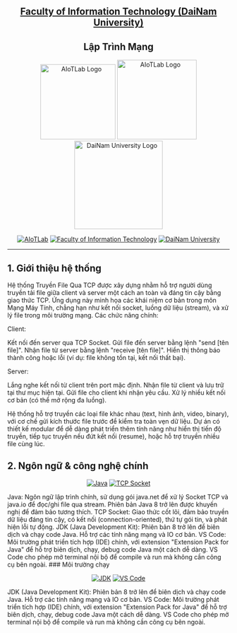 <h2 align="center">
    <a href="https://dainam.edu.vn/vi/khoa-cong-nghe-thong-tin">
     Faculty of Information Technology (DaiNam University)
    </a>
</h2>
<h2 align="center">
    Lập Trình Mạng
</h2>
<div align="center">
    <p align="center">
        <img alt="AIoTLab Logo" width="170" src="https://github.com/user-attachments/assets/711a2cd8-7eb4-4dae-9d90-12c0a0a208a2" />
        <img alt="AIoTLab Logo" width="180" src="https://github.com/user-attachments/assets/dc2ef2b8-9a70-4cfa-9b4b-f6c2f25f1660" />
        <img alt="DaiNam University Logo" width="200" src="https://github.com/user-attachments/assets/77fe0fd1-2e55-4032-be3c-b1a705a1b574" />
    </p>

[![AIoTLab](https://img.shields.io/badge/AIoTLab-green?style=for-the-badge)](https://www.facebook.com/DNUAIoTLab)
[![Faculty of Information Technology](https://img.shields.io/badge/Faculty%20of%20Information%20Technology-blue?style=for-the-badge)](https://dainam.edu.vn/vi/khoa-cong-nghe-thong-tin)
[![DaiNam University](https://img.shields.io/badge/DaiNam%20University-orange?style=for-the-badge)](https://dainam.edu.vn)

</div>

---
## 1. Giới thiệu hệ thống
Hệ thống Truyền File Qua TCP được xây dựng nhằm hỗ trợ người dùng truyền tải file giữa client và server một cách an toàn và đáng tin cậy bằng giao thức TCP. Ứng dụng này minh họa các khái niệm cơ bản trong môn Mạng Máy Tính, chẳng hạn như kết nối socket, luồng dữ liệu (stream), và xử lý file trong môi trường mạng.
Các chức năng chính:

Client:

Kết nối đến server qua TCP Socket.
Gửi file đến server bằng lệnh "send [tên file]".
Nhận file từ server bằng lệnh "receive [tên file]".
Hiển thị thông báo thành công hoặc lỗi (ví dụ: file không tồn tại, kết nối thất bại).


Server:

Lắng nghe kết nối từ client trên port mặc định.
Nhận file từ client và lưu trữ tại thư mục hiện tại.
Gửi file cho client khi nhận yêu cầu.
Xử lý nhiều kết nối cơ bản (có thể mở rộng đa luồng).



Hệ thống hỗ trợ truyền các loại file khác nhau (text, hình ảnh, video, binary), với cơ chế gửi kích thước file trước để kiểm tra toàn vẹn dữ liệu. Dự án có thiết kế modular để dễ dàng phát triển thêm tính năng như hiển thị tiến độ truyền, tiếp tục truyền nếu đứt kết nối (resume), hoặc hỗ trợ truyền nhiều file cùng lúc.

## 2. Ngôn ngữ & công nghệ chính
<div align="center">
    
[![Java](https://img.shields.io/badge/Java-ED8B00?style=for-the-badge&logo=openjdk&logoColor=white)](https://www.java.com/)
[![TCP Socket](https://img.shields.io/badge/TCP%20Socket-1572B6?style=for-the-badge&logo=network&logoColor=white)](https://docs.oracle.com/javase/8/docs/api/java/net/Socket.html) 

 </div>
Java: Ngôn ngữ lập trình chính, sử dụng gói java.net để xử lý Socket TCP và java.io để đọc/ghi file qua stream. Phiên bản Java 8 trở lên được khuyến nghị để đảm bảo tương thích.
TCP Socket: Giao thức cốt lõi, đảm bảo truyền dữ liệu đáng tin cậy, có kết nối (connection-oriented), thứ tự gói tin, và phát hiện lỗi tự động.
JDK (Java Development Kit): Phiên bản 8 trở lên để biên dịch và chạy code Java. Hỗ trợ các tính năng mạng và IO cơ bản.
VS Code: Môi trường phát triển tích hợp (IDE) chính, với extension "Extension Pack for Java" để hỗ trợ biên dịch, chạy, debug code Java một cách dễ dàng. VS Code cho phép mở terminal nội bộ để compile và run mà không cần công cụ bên ngoài.
 ### Môi trường chạy
<div align="center">


 [![JDK](https://img.shields.io/badge/JDK-4479A1?style=for-the-badge&logo=java&logoColor=white)](https://www.oracle.com/java/technologies/downloads/)
 [![VS Code](https://img.shields.io/badge/VS%20Code-007ACC?style=for-the-badge&logo=visualstudiocode&logoColor=white)](https://code.visualstudio.com/)

  </div>
 JDK (Java Development Kit): Phiên bản 8 trở lên để biên dịch và chạy code Java. Hỗ trợ các tính năng mạng và IO cơ bản.
VS Code: Môi trường phát triển tích hợp (IDE) chính, với extension "Extension Pack for Java" để hỗ trợ biên dịch, chạy, debug code Java một cách dễ dàng. VS Code cho phép mở terminal nội bộ để compile và run mà không cần công cụ bên ngoài.


